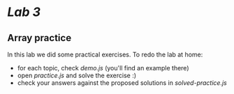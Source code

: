 # _Lab 3_

## Array practice

In this lab we did some practical exercises. To redo the lab at home:
- for each topic, check _demo.js_ (you'll find an example there)
- open _practice.js_ and solve the exercise :) 
- check your answers against the proposed solutions in _solved-practice.js_
